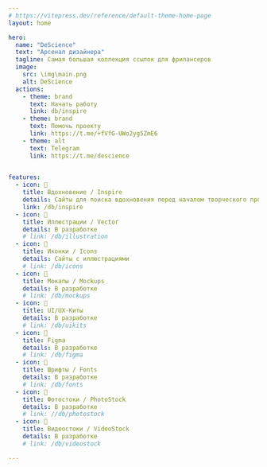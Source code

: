 ```yaml
---
# https://vitepress.dev/reference/default-theme-home-page
layout: home

hero:
  name: "DeScience"
  text: "Арсенал дизайнера"
  tagline: Самая большая коллекция ссылок для фрилансеров
  image:
    src: \img\main.png
    alt: DeScience
  actions:
    - theme: brand
      text: Начать работу
      link: db/inspire
    - theme: brand
      text: Помочь проекту
      link: https://t.me/+fVfG-UWo2yg5ZmE6
    - theme: alt
      text: Telegram
      link: https://t.me/descience
      

features:
  - icon: 💭
    title: Вдохновение / Inspire
    details: Сайты для поиска вдохновения перед началом творческого процесса
    link: /db/inspire
  - icon: 🚧
    title: Иллюстрации / Vector
    details: В разработке
    # link: /db/illustration
  - icon: 🚧
    title: Иконки / Icons
    details: Сайты с иллюстрациями
    # link: /db/icons
  - icon: 🚧
    title: Мокапы / Mockups
    details: В разработке
    # link: /db/mockups
  - icon: 🚧
    title: UI/UX-Киты
    details: В разработке
    # link: /db/uikits
  - icon: 🚧
    title: Figma
    details: В разработке
    # link: /db/figma
  - icon: 🚧
    title: Шрифты / Fonts
    details: В разработке
    # link: /db/fonts
  - icon: 🚧
    title: Фотостоки / PhotoStock
    details: В разработке
    # link: //db/photostock
  - icon: 🚧
    title: Видеостоки / VideoStock
    details: В разработке
    # link: /db/videostock

---
```

